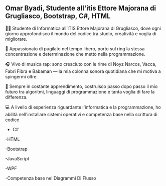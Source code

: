 ## Omar Byadi, Studente all'itis Ettore Majorana di Grugliasco, Bootstrap, C#, HTML


👨‍💻 Studente di Informatica all’ITIS Ettore Majorana di Grugliasco, dove ogni giorno approfondisco il mondo del codice tra studio, creatività e voglia di migliorare.



🥊 Appassionato di pugilato nel tempo libero, porto sul ring la stessa concentrazione e determinazione che metto nella programmazione.



🎧 Vivo di musica rap: sono cresciuto con le rime di Noyz Narcos, Vacca, Fabri Fibra e Babaman — la mia colonna sonora quotidiana che mi motiva a spingermi oltre.



📍 Sempre in costante apprendimento, costruisco passo dopo passo il mio futuro tra algoritmi, linguaggi di programmazione e tanta voglia di fare la differenza.



💻 ​A livello di esperienza riguardante l'informatica e la programmazione, ho abilità nell'installare sistemi operativi e competenza base nella scrittura di codice 


- C#


-HTML


-Bootstrap


-JavaScript 


-WPF


-Competenza base nel Diagrammi Di Flusso

